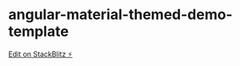 # angular-material-themed-demo-template

[Edit on StackBlitz ⚡️](https://stackblitz.com/edit/angular-material-themed-demo-template)